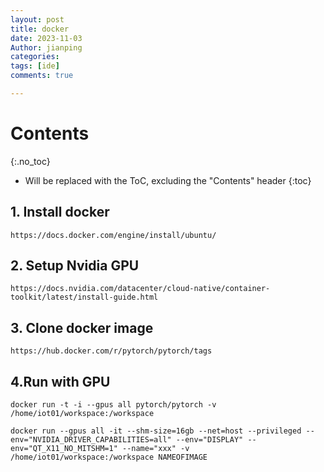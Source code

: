 ```yaml
---
layout: post
title: docker 
date: 2023-11-03
Author: jianping
categories: 
tags: [ide]
comments: true

---
```


# Contents

{:.no_toc}

* Will be replaced with the ToC, excluding the "Contents" header
{:toc}


## 1. Install docker
```
https://docs.docker.com/engine/install/ubuntu/
```

## 2. Setup Nvidia GPU

```
https://docs.nvidia.com/datacenter/cloud-native/container-toolkit/latest/install-guide.html
```

## 3. Clone docker image
```
https://hub.docker.com/r/pytorch/pytorch/tags

```

## 4.Run with GPU
```
docker run -t -i --gpus all pytorch/pytorch -v /home/iot01/workspace:/workspace

docker run --gpus all -it --shm-size=16gb --net=host --privileged --env="NVIDIA_DRIVER_CAPABILITIES=all" --env="DISPLAY" --env="QT_X11_NO_MITSHM=1" --name="xxx" -v /home/iot01/workspace:/workspace NAMEOFIMAGE

```

